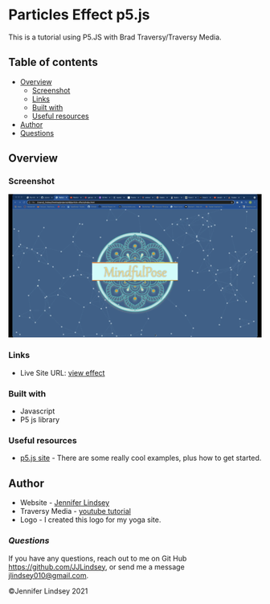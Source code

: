 # Particles Effect p5.js

This is a tutorial using P5.JS with Brad Traversy/Traversy Media.

## Table of contents

- [Overview](#overview)
  - [Screenshot](#screenshot)
  - [Links](#links)
  - [Built with](#built-with)
  - [Useful resources](#useful-resources)
- [Author](#author)
- [Questions](#questions)


## Overview


### Screenshot

![screenshot](./img/particles.gif)


### Links

- Live Site URL: [view effect](https://jjlindsey.github.io/particle-effects/)

### Built with

- Javascript
- P5 js library


### Useful resources

- [p5.js site](https://p5js.org/) - There are some really cool examples, plus how to get started.

## Author

- Website - [Jennifer Lindsey](https://github.com/JJLindsey)
- Traversy Media - [youtube tutorial](https://www.youtube.com/watch?v=H-9jCNhLe-Qe)
- Logo - I created this logo for my yoga site.

### *Questions*
If you have any questions, reach out to me on Git Hub https://github.com/JJLindsey, or send me a message jlindsey010@gmail.com.


©Jennifer Lindsey 2021


